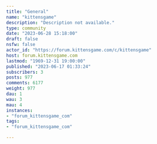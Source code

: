 ```yaml
---
title: "General" 
name: "kittensgame"
description: "Description not available."
type: community
date: "2023-06-28 15:18:00"
draft: false
nsfw: false
actor_id: "https://forum.kittensgame.com/c/kittensgame"
host: forum.kittensgame.com
lastmod: "1969-12-31 19:00:00"
published: "2023-06-17 01:33:24"
subscribers: 3
posts: 977
comments: 6177
weight: 977
dau: 1
wau: 3
mau: 4
instances:
- "forum_kittensgame_com"
tags: 
- "forum_kittensgame_com"

---
```

